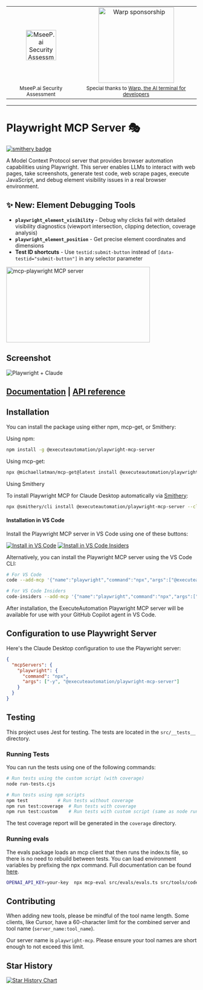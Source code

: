 <div align="center" markdown="1">
  <table>
    <tr>
      <td align="center" valign="middle">
        <a href="https://mseep.ai/app/executeautomation-mcp-playwright">
          <img src="https://mseep.net/pr/executeautomation-mcp-playwright-badge.png" alt="MseeP.ai Security Assessment Badge" height="80"/>
        </a>
      </td>
      <td align="center" valign="middle">
        <a href="https://www.warp.dev/?utm_source=github&utm_medium=referral&utm_campaign=mcp-playwright">
          <img alt="Warp sponsorship" width="200" src="https://github.com/user-attachments/assets/ab8dd143-b0fd-4904-bdc5-dd7ecac94eae"/>
        </a>
      </td>
    </tr>
    <tr>
      <td align="center"><sub>MseeP.ai Security Assessment</sub></td>
      <td align="center"><sub>Special thanks to <a href="https://www.warp.dev/?utm_source=github&utm_medium=referral&utm_campaign=mcp-playwright">Warp, the AI terminal for developers</a></sub></td>
    </tr>
  </table>
</div>
<hr>

# Playwright MCP Server 🎭

[![smithery badge](https://smithery.ai/badge/@executeautomation/playwright-mcp-server)](https://smithery.ai/server/@executeautomation/playwright-mcp-server)

A Model Context Protocol server that provides browser automation capabilities using Playwright. This server enables LLMs to interact with web pages, take screenshots, generate test code, web scrape pages, execute JavaScript, and debug element visibility issues in a real browser environment.

## ✨ New: Element Debugging Tools

- **`playwright_element_visibility`** - Debug why clicks fail with detailed visibility diagnostics (viewport intersection, clipping detection, coverage analysis)
- **`playwright_element_position`** - Get precise element coordinates and dimensions
- **Test ID shortcuts** - Use `testid:submit-button` instead of `[data-testid="submit-button"]` in any selector parameter

<a href="https://glama.ai/mcp/servers/yh4lgtwgbe"><img width="380" height="200" src="https://glama.ai/mcp/servers/yh4lgtwgbe/badge" alt="mcp-playwright MCP server" /></a>

## Screenshot
![Playwright + Claude](image/playwright_claude.png)

## [Documentation](https://executeautomation.github.io/mcp-playwright/) | [API reference](https://executeautomation.github.io/mcp-playwright/docs/playwright-web/Supported-Tools)

## Installation

You can install the package using either npm, mcp-get, or Smithery:

Using npm:
```bash
npm install -g @executeautomation/playwright-mcp-server
```

Using mcp-get:
```bash
npx @michaellatman/mcp-get@latest install @executeautomation/playwright-mcp-server
```
Using Smithery

To install Playwright MCP for Claude Desktop automatically via [Smithery](https://smithery.ai/server/@executeautomation/playwright-mcp-server):

```bash
npx @smithery/cli install @executeautomation/playwright-mcp-server --client claude
```
#### Installation in VS Code

Install the Playwright MCP server in VS Code using one of these buttons:

<!--
// Generate using?:
const config = JSON.stringify({ name: 'playwright', command: 'npx', args: ["-y", "@executeautomation/playwright-mcp-server"] });
const urlForWebsites = `vscode:mcp/install?${encodeURIComponent(config)}`;
// Github markdown does not allow linking to `vscode:` directly, so you can use our redirect:
const urlForGithub = `https://insiders.vscode.dev/redirect?url=${encodeURIComponent(urlForWebsites)}`;
-->

[<img src="https://img.shields.io/badge/VS_Code-VS_Code?style=flat-square&label=Install%20Server&color=0098FF" alt="Install in VS Code">](https://insiders.vscode.dev/redirect?url=vscode%3Amcp%2Finstall%3F%257B%2522name%2522%253A%2522playwright%2522%252C%2522command%2522%253A%2522npx%2522%252C%2522args%2522%253A%255B%2522-y%2522%252C%2522%2540executeautomation%252Fplaywright-mcp-server%2522%255D%257D) 
[<img alt="Install in VS Code Insiders" src="https://img.shields.io/badge/VS_Code_Insiders-VS_Code_Insiders?style=flat-square&label=Install%20Server&color=24bfa5">](https://insiders.vscode.dev/redirect?url=vscode-insiders%3Amcp%2Finstall%3F%257B%2522name%2522%253A%2522playwright%2522%252C%2522command%2522%253A%2522npx%2522%252C%2522args%2522%253A%255B%2522-y%2522%252C%2522%2540executeautomation%252Fplaywright-mcp-server%2522%255D%257D)

Alternatively, you can install the Playwright MCP server using the VS Code CLI:

```bash
# For VS Code
code --add-mcp '{"name":"playwright","command":"npx","args":["@executeautomation/playwright-mcp-server"]}'
```

```bash
# For VS Code Insiders
code-insiders --add-mcp '{"name":"playwright","command":"npx","args":["@executeautomation/playwright-mcp-server"]}'
```

After installation, the ExecuteAutomation Playwright MCP server will be available for use with your GitHub Copilot agent in VS Code.

## Configuration to use Playwright Server
Here's the Claude Desktop configuration to use the Playwright server:

```json
{
  "mcpServers": {
    "playwright": {
      "command": "npx",
      "args": ["-y", "@executeautomation/playwright-mcp-server"]
    }
  }
}
```

## Testing

This project uses Jest for testing. The tests are located in the `src/__tests__` directory.

### Running Tests

You can run the tests using one of the following commands:

```bash
# Run tests using the custom script (with coverage)
node run-tests.cjs

# Run tests using npm scripts
npm test           # Run tests without coverage
npm run test:coverage  # Run tests with coverage
npm run test:custom    # Run tests with custom script (same as node run-tests.cjs)
```

The test coverage report will be generated in the `coverage` directory.

### Running evals

The evals package loads an mcp client that then runs the index.ts file, so there is no need to rebuild between tests. You can load environment variables by prefixing the npx command. Full documentation can be found [here](https://www.mcpevals.io/docs).

```bash
OPENAI_API_KEY=your-key  npx mcp-eval src/evals/evals.ts src/tools/codegen/index.ts
```

## Contributing

When adding new tools, please be mindful of the tool name length. Some clients, like Cursor, have a 60-character limit for the combined server and tool name (`server_name:tool_name`).

Our server name is `playwright-mcp`. Please ensure your tool names are short enough to not exceed this limit.

## Star History

[![Star History Chart](https://api.star-history.com/svg?repos=executeautomation/mcp-playwright&type=Date)](https://star-history.com/#executeautomation/mcp-playwright&Date)

